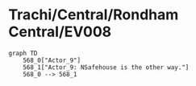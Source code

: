 # Trachi/Central/Rondham Central/EV008


```mermaid
graph TD
    568_0["Actor_9"]
    568_1["Actor_9: NSafehouse is the other way."]
    568_0 --> 568_1
```